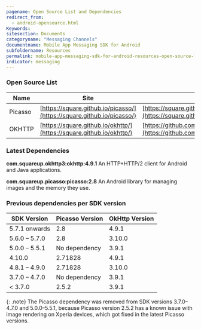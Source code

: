 ```yaml
---
pagename: Open Source List and Dependencies
redirect_from:
  - android-opensource.html
Keywords:
sitesection: Documents
categoryname: "Messaging Channels"
documentname: Mobile App Messaging SDK for Android
subfoldername: Resources
permalink: mobile-app-messaging-sdk-for-android-resources-open-source-list-and-dependencies.html
indicator: messaging
---
```


### Open Source List

| Name                | Site                                                    | License                                                                     |
|---------------------|---------------------------------------------------------|-----------------------------------------------------------------------------|
| Picasso             | [https://square.github.io/picasso/](https://square.github.io/picasso/)                        | [https://square.github.io/picasso/#license](https://square.github.io/picasso/#license)                                    |
| OKHTTP              | [https://square.github.io/okhttp/](https://square.github.io/okhttp/)                         | [https://github.com/square/okhttp/blob/master/LICENSE.txt](https://github.com/square/okhttp/blob/master/LICENSE.txt)                    |

### Latest Dependencies

**com.squareup.okhttp3:okhttp:4.9.1**
An HTTP+HTTP/2 client for Android and Java applications.

**com.squareup.picasso:picasso:2.8**
An Android library for managing images and the memory they use.

### Previous dependencies per SDK version

| SDK Version         | Picasso Version  | OkHttp Version   |
|---------------------|------------------|------------------|
| 5.7.1 onwards       | 2.8              | 4.9.1            |
| 5.6.0 – 5.7.0       | 2.8              | 3.10.0           |
| 5.0.0 – 5.5.1       | No dependency    | 3.9.1            |
| 4.10.0              | 2.71828          | 4.9.1            |
| 4.8.1 – 4.9.0       | 2.71828          | 3.10.0           |
| 3.7.0 – 4.7.0       | No dependency    | 3.9.1            |
| < 3.7.0             | 2.5.2            | 3.9.1            |

{: .note}
The Picasso dependency was removed from SDK versions 3.7.0–4.7.0 and 5.0.0–5.5.1, because Picasso version 2.5.2 has a known issue with image rendering on Xperia devices, which got fixed in the latest Picasso versions.
